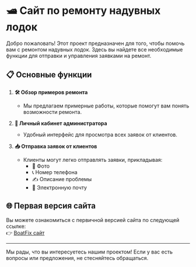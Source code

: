 # 🛥️ Сайт по ремонту надувных лодок

Добро пожаловать! Этот проект предназначен для того, чтобы помочь вам с ремонтом надувных лодок. Здесь вы найдете все необходимые функции для отправки и управления заявками на ремонт.

## 📋 Основные функции

1. **🛠️ Обзор примеров ремонта**
   - Мы предлагаем примерные работы, которые помогут вам понять возможности ремонта.

2. **👤 Личный кабинет администратора**
   - Удобный интерфейс для просмотра всех заявок от клиентов.

3. **📥 Отправка заявок от клиентов**
   - Клиенты могут легко отправлять заявки, прикладывая:
     - 📸 Фото
     - 📞 Номер телефона
     - ✍️ Описание проблемы
     - 📧 Электронную почту

## 🌐 Первая версия сайта

Вы можете ознакомиться с первичной версией сайта по следующей ссылке:  
👉 [BoatFix сайт](https://holyhelper1.github.io/BoatFix)

---

Мы рады, что вы интересуетесь нашим проектом! Если у вас есть вопросы или предложения, не стесняйтесь обращаться.


